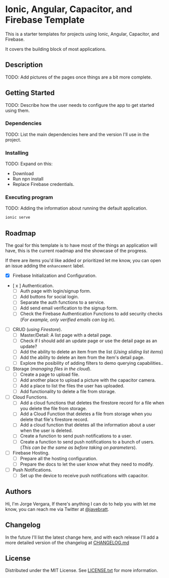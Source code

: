 # Ionic, Angular, Capacitor, and Firebase Template

This is a starter templates for projects using Ionic, Angular, Capacitor, and Firebase.

It covers the building block of most applications.

## Description

TODO: Add pictures of the pages once things are a bit more complete.

## Getting Started

TODO: Describe how the user needs to configure the app to get started using them.

### Dependencies

TODO: List the main dependencies here and the version I'll use in the project.

### Installing

TODO: Expand on this:

- Download
- Run npn install
- Replace Firebase credentials.

### Executing program

TODO: Adding the information about running the default application.

```sh
ionic serve
```

## Roadmap

The goal for this template is to have most of the things an application will have, this is the current roadmap and the showcase of the progress.

If there are items you'd like added or prioritized let me know, you can open an issue adding the `enhancement` label.

- [x] Firebase Initialization and Configuration.
- [ x ] Authentication.
  - [ ] Auth page with login/signup form.
  - [ ] Add buttons for social login.
  - [ ] Separate the auth functions to a service.
  - [ ] Add send email verification to the signup form.
  - [ ] Check the Firebase Authentication Functions to add security checks (_For example, only verified emails can log in_).
- [ ] CRUD (_using Firestore_).
  - [ ] Master/Detail: A list page with a detail page.
  - [ ] Check if I should add an update page or use the detail page as an update?
  - [ ] Add the ability to delete an item from the list (_Using sliding list items_)
  - [ ] Add the ability to delete an item from the item's detail page.
  - [ ] Explore the posibility of adding filters to demo querying capabilities..
- [ ] Storage (_managing files in the cloud_).
  - [ ] Create a page to upload file.
  - [ ] Add another place to upload a picture with the capacitor camera.
  - [ ] Add a place to list the files the user has uploaded.
  - [ ] Add functionality to delete a file from storage.
- [ ] Cloud Functions.
  - [ ] Add a cloud functions that deletes the firestore record for a file when you delete the file from storage.
  - [ ] Add a Cloud Function that deletes a file from storage when you delete that file's firestore record.
  - [ ] Add a cloud function that deletes all the information about a user when the user is deleted.
  - [ ] Create a function to send push notifications to a user.
  - [ ] Create a function to send push notifications to a bunch of users. (_This can be the same as before taking on parameters_).
- [ ] Firebase Hosting.
  - [ ] Prepare all the hosting configuration.
  - [ ] Prepare the docs to let the user know what they need to modify.
- [ ] Push Notifications.
  - [ ] Set up the device to receive push notifications with capacitor.

## Authors

Hi, I'm Jorge Vergara, If there's anything I can do to help you with let me know, you can reach me via Twitter at [@javebratt](https://twitter.com/javebratt).

## Changelog

In the future I'll list the latest change here, and with each release I'll add a more detailed version of the changelog at [CHANGELOG.md](/CHANGELOG.md)

## License

Distributed under the MIT License. See [LICENSE.txt](/LICENSE.txt) for more information.
